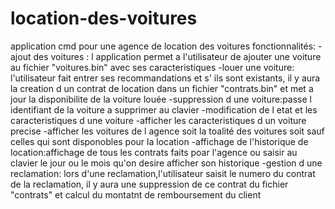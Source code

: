 # location-des-voitures
application cmd pour une agence de location des voitures 
fonctionnalités:
-ajout des voitures : l application permet a l'utilisateur de ajouter une voiture au fichier "voitures.bin" avec ses caracteristiques
-louer une voiture: l'utilisateur fait entrer ses recommandations et s' ils sont existants, il y aura la creation d un contrat de location dans un fichier "contrats.bin"
et met a jour la disponibilite de la voiture louée
-suppression d une voiture:passe l identifiant de la voiture a supprimer au clavier 
-modification de l etat et les caracteristiques d une voiture
-afficher les caracteristiques d un voiture precise
-afficher les voitures de l agence soit la toalité des voitures soit sauf celles qui sont disponobles pour la location
-affichage de l'historique de location:affichage de tous les contrats faits poar l'agence ou saisir au clavier le jour ou le mois qu'on desire afficher son historique
-gestion d une reclamation: lors d'une reclamation,l'utilisateur saisit le numero du contrat de la reclamation, il y aura une suppression de ce contrat du fichier "contrats"
et calcul du montatnt de remboursement du client

